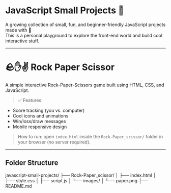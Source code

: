 # JavaScript Small Projects 🚀

A growing collection of small, fun, and beginner-friendly JavaScript projects made with 💖  
This is a personal playground to explore the front-end world and build cool interactive stuff.

---

# 🪨✋✌️ Rock Paper Scissor
A simple interactive Rock-Paper-Scissors game built using HTML, CSS, and JavaScript.

> ✅ Features:
- Score tracking (you vs. computer)
- Cool icons and animations
- Win/loss/draw messages
- Mobile responsive design

> How to run:
open `index.html` inside the `Rock-Paper_scissor/` folder in your browser (no server required).

---



## Folder Structure

javascript-small-projects/
├── Rock-Paper_scissor/
│ ├── index.html
│ ├── style.css
│ ├── script.js
│ └── images/
│ └── paper.png
├── README.md



